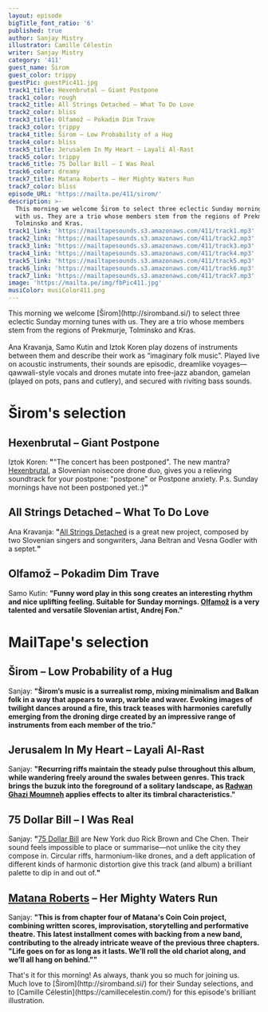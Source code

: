 ```yaml
---
layout: episode
bigTitle_font_ratio: '6'
published: true
author: Sanjay Mistry
illustrator: Camille Célestin
writer: Sanjay Mistry
category: '411'
guest_name: Širom
guest_color: trippy
guestPic: guestPic411.jpg
track1_title: Hexenbrutal – Giant Postpone
track1_color: rough
track2_title: All Strings Detached – What To Do Love
track2_color: bliss
track3_title: Olfamož – Pokadim Dim Trave
track3_color: trippy
track4_title: Širom – Low Probability of a Hug
track4_color: bliss
track5_title: Jerusalem In My Heart – Layali Al-Rast
track5_color: trippy
track6_title: 75 Dollar Bill – I Was Real
track6_color: dreamy
track7_title: Matana Roberts – Her Mighty Waters Run
track7_color: bliss
episode_URL: 'https://mailta.pe/411/sirom/'
description: >-
  This morning we welcome Širom to select three eclectic Sunday morning tunes
  with us. They are a trio whose members stem from the regions of Prekmurje,
  Tolminsko and Kras. 
track1_link: 'https://mailtapesounds.s3.amazonaws.com/411/track1.mp3'
track2_link: 'https://mailtapesounds.s3.amazonaws.com/411/track2.mp3'
track3_link: 'https://mailtapesounds.s3.amazonaws.com/411/track3.mp3'
track4_link: 'https://mailtapesounds.s3.amazonaws.com/411/track4.mp3'
track5_link: 'https://mailtapesounds.s3.amazonaws.com/411/track5.mp3'
track6_link: 'https://mailtapesounds.s3.amazonaws.com/411/track6.mp3'
track7_link: 'https://mailtapesounds.s3.amazonaws.com/411/track7.mp3'
image: 'https://mailta.pe/img/fbPic411.jpg'
musiColor: musiColor411.png
---
```

<p id="introduction">This morning we welcome [Širom](http://siromband.si/) to select three eclectic Sunday morning tunes with us. They are a trio whose members stem from the regions of Prekmurje, Tolminsko and Kras. 
<br><br>
Ana Kravanja, Samo Kutin and Iztok Koren play dozens of instruments between them and describe their work as “imaginary folk music”. Played live on acoustic instruments, their sounds are episodic, dreamlike voyages—qawwali-style vocals and drones mutate into free-jazz abandon, gamelan (played on pots, pans and cutlery), and secured with riviting bass sounds.
</p>


# Širom's selection

## Hexenbrutal – Giant Postpone
Iztok Koren: **"**"The concert has been postponed". The new mantra? [Hexenbrutal](https://hexenbrutal.bandcamp.com/), a Slovenian noisecore drone duo, gives you a relieving soundtrack for your postpone: "postpone" or Postpone anxiety. P.s. Sunday mornings have not been postponed yet.:)**"**

## All Strings Detached – What To Do Love
Ana Kravanja: **"**[All Strings Detached](https://allstringsdetached.bandcamp.com/album/septet) is a great new project, composed by two Slovenian singers and songwriters, Jana Beltran and Vesna Godler with a septet.**"**

## Olfamož – Pokadim Dim Trave
Samo Kutin: **"**Funny word play in this song creates an interesting rhythm and nice uplifting feeling. Suitable for Sunday mornings. [Olfamož](https://radiostudent.si/glasba/tolpa-bumov/olfamo%C5%BE-omahuj) is a very talented and versatile Slovenian artist, Andrej Fon.**"**


# MailTape's selection

## Širom – Low Probability of a Hug
Sanjay: **"**Širom’s music is a surrealist romp, mixing minimalism and Balkan folk in a way that appears to warp, warble and waver. Evoking images of twilight dances around a fire, this track teases with harmonies carefully emerging from the droning dirge created by an impressive range of instruments from each member of the trio.**"**

## Jerusalem In My Heart – Layali Al-Rast
Sanjay: **"**Recurring riffs maintain the steady pulse throughout this album, while wandering freely around the swales between genres. This track brings the buzuk into the foreground of a solitary landscape, as [Radwan Ghazi Moumneh](https://www.jerusaleminmyheart.com/) applies effects to alter its timbral characteristics.**"**

## 75 Dollar Bill – I Was Real
Sanjay: **"**[75 Dollar Bill](https://75-dollar-bill.bandcamp.com/) are New York duo Rick Brown and Che Chen. Their sound feels impossible to place or summarise—not unlike the city they compose in. Circular riffs, harmonium-like drones, and a deft application of different kinds of harmonic distortion give this track (and album) a brilliant palette to dip in and out of.**"**

## [Matana Roberts](http://www.matanaroberts.com/) – Her Mighty Waters Run
Sanjay: **"**This is from chapter four of Matana's Coin Coin project, combining written scores, improvisation, storytelling and performative theatre. This latest installment comes with backing from a new band, contributing to the already intricate weave of the previous three chapters. "Life goes on for as long as it lasts. We’ll roll the old chariot along, and we’ll all hang on behind."**"**


<p id="outroduction">That's it for this morning! As always, thank you so much for joining us. Much love to [Širom](http://siromband.si/) for their Sunday selections, and to [Camille Célestin](https://camillecelestin.com/) for this episode's brilliant illustration.</p>
